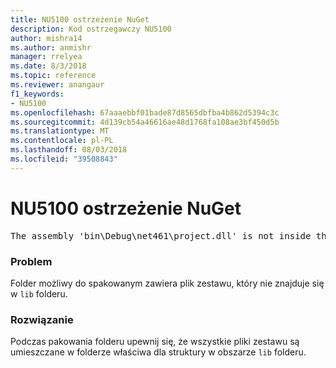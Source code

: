 ```yaml
---
title: NU5100 ostrzeżenie NuGet
description: Kod ostrzegawczy NU5100
author: mishra14
ms.author: anmishr
manager: rrelyea
ms.date: 8/3/2018
ms.topic: reference
ms.reviewer: anangaur
f1_keywords:
- NU5100
ms.openlocfilehash: 67aaaebbf01bade87d8565dbfba4b862d5394c3c
ms.sourcegitcommit: 4d139cb54a46616ae48d1768fa108ae3bf450d5b
ms.translationtype: MT
ms.contentlocale: pl-PL
ms.lasthandoff: 08/03/2018
ms.locfileid: "39508843"
---
```

# <a name="nuget-warning-nu5100"></a>NU5100 ostrzeżenie NuGet
<pre>The assembly 'bin\Debug\net461\project.dll' is not inside the 'lib' folder and hence it won't be added as a reference when the package is installed into a project. Move it into the 'lib' folder if it needs to be referenced.</pre>

### <a name="issue"></a>Problem

Folder możliwy do spakowanym zawiera plik zestawu, który nie znajduje się w `lib` folderu.


### <a name="solution"></a>Rozwiązanie

Podczas pakowania folderu upewnij się, że wszystkie pliki zestawu są umieszczane w folderze właściwa dla struktury w obszarze `lib` folderu.

